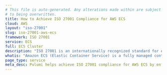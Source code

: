 ```yaml
---
# This file is auto-generated. Any alterations made within are subject
# to being overwritten.
title: How to Achieve ISO 27001 Compliance for AWS ECS
cloud: AWS
layout: "iso-27001"
slug: iso-27001-aws-ecs
framework: ISO 27001
service: ECS
full: ECS Cluster
description: "ISO 27001 is an internationally recognized standard for establishing, implementing, maintaining, and continually improving an information security management system (ISMS). It helps organizations protect sensitive data by providing a risk-based approach, ensuring that security measures are proportionate to the risks faced. ISO 27001 is based around the following 3 pillars: confidentiality, integrity, and availability. By achieving ISO 27001 certification, organizations demonstrate their commitment to robust information security practices and regulatory compliance."
whatis: "Amazon ECS (Elastic Container Service) is a fully managed container orchestration service that allows you to run and scale containerized applications in the cloud. It simplifies the deployment and management of containers, handling tasks like load balancing, scaling, and security. ECS integrates seamlessly with other AWS services, making it easy to build and manage resilient, scalable applications."
page_type: service
meta_desc: Pulumi helps achieve ISO 27001 compliance for AWS ECS by enforcing security, cost, and compliance requirements. Speak with an expert to get started.
---
```


